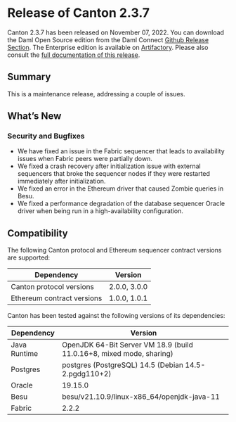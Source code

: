 # Release of Canton 2.3.7

Canton 2.3.7 has been released on November 07, 2022. You can download the Daml Open Source edition from the Daml Connect [Github Release Section](https://github.com/digital-asset/daml/releases/tag/v2.3.7). The Enterprise edition is available on [Artifactory](https://digitalasset.jfrog.io/artifactory/canton-enterprise/canton-enterprise-2.3.7.zip).
Please also consult the [full documentation of this release](https://docs.daml.com/2.3.7/canton/about.html).

## Summary

This is a maintenance release, addressing a couple of issues.

## What’s New

### Security and Bugfixes
- We have fixed an issue in the Fabric sequencer that leads to availability issues when Fabric peers were partially down.
- We fixed a crash recovery after initialization issue with external sequencers that broke the sequencer nodes if they were restarted immediately after initialization.
- We fixed an error in the Ethereum driver that caused Zombie queries in Besu.
- We fixed a performance degradation of the database sequencer Oracle driver when being run in a high-availability configuration.

## Compatibility

The following Canton protocol and Ethereum sequencer contract versions are supported:

| Dependency                 | Version                    |
|----------------------------|----------------------------|
| Canton protocol versions   | 2.0.0, 3.0.0          |
| Ethereum contract versions | 1.0.0, 1.0.1 |

Canton has been tested against the following versions of its dependencies:

| Dependency                 | Version                    |
|----------------------------|----------------------------|
| Java Runtime               | OpenJDK 64-Bit Server VM 18.9 (build 11.0.16+8, mixed mode, sharing)               |
| Postgres                   | postgres (PostgreSQL) 14.5 (Debian 14.5-2.pgdg110+2)           |
| Oracle                     | 19.15.0             |
| Besu                       | besu/v21.10.9/linux-x86_64/openjdk-java-11               |
| Fabric                     | 2.2.2             |

